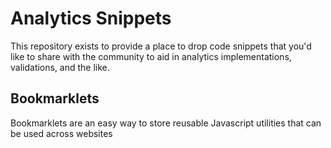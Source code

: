 # Analytics Snippets

This repository exists to provide a place to drop code snippets that you'd like to share with the community to aid in analytics implementations, validations, and the like.

## Bookmarklets
Bookmarklets are an easy way to store reusable Javascript utilities that can be used across websites